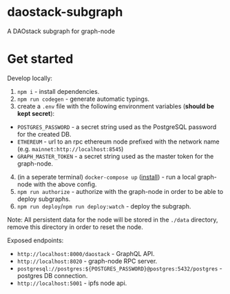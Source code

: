 # daostack-subgraph
A DAOstack subgraph for graph-node

# Get started

Develop locally:

1. `npm i` - install dependencies.
2. `npm run codegen` - generate automatic typings.
3. create a `.env` file with the following environment variables (**should be kept secret**):
  - `POSTGRES_PASSWORD` - a secret string used as the PostgreSQL password for the created DB.
  - `ETHEREUM` - url to an rpc ethereum node prefixed with the network name (e.g. `mainnet:http://localhost:8545`)
  - `GRAPH_MASTER_TOKEN` - a secret string used as the master token for the graph-node.
4. (in a seperate terminal) `docker-compose up` ([install](https://docs.docker.com/compose/install/)) - run a local graph-node with the above config.
5. `npm run authorize` - authorize with the graph-node in order to be able to deploy subgraphs.
6. `npm run deploy`/`npm run deploy:watch` - deploy the subgraph.

Note: All persistent data for the node will be stored in the `./data` directory, remove this directory in order to reset the node.

Exposed endpoints:
- `http://localhost:8000/daostack` - GraphQL API.
- `http://localhost:8020` - graph-node RPC server.
- `postgresql://postgres:${POSTGRES_PASSWORD}@postgres:5432/postgres` - postgres DB connection.
- `http://localhost:5001` - ipfs node api.
